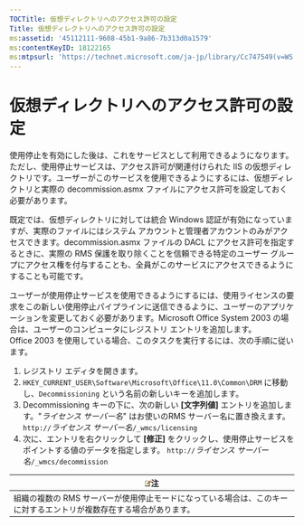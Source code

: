 ```yaml
---
TOCTitle: 仮想ディレクトリへのアクセス許可の設定
Title: 仮想ディレクトリへのアクセス許可の設定
ms:assetid: '45112111-9608-45b1-9a86-7b313d0a1579'
ms:contentKeyID: 18122165
ms:mtpsurl: 'https://technet.microsoft.com/ja-jp/library/Cc747549(v=WS.10)'
---
```


仮想ディレクトリへのアクセス許可の設定
======================================

使用停止を有効にした後は、これをサービスとして利用できるようになります。ただし、使用停止サービスは、アクセス許可が関連付けられた IIS の仮想ディレクトリです。ユーザーがこのサービスを使用できるようにするには、仮想ディレクトリと実際の decommission.asmx ファイルにアクセス許可を設定しておく必要があります。

既定では、仮想ディレクトリに対しては統合 Windows 認証が有効になっていますが、実際のファイルにはシステム アカウントと管理者アカウントのみがアクセスできます。decommission.asmx ファイルの DACL にアクセス許可を指定するときに、実際の RMS 保護を取り除くことを信頼できる特定のユーザー グループにアクセス権を付与することも、全員がこのサービスにアクセスできるようにすることも可能です。

ユーザーが使用停止サービスを使用できるようにするには、使用ライセンスの要求をこの新しい使用停止パイプラインに送信できるように、ユーザーのアプリケーションを変更しておく必要があります。Microsoft Office System 2003 の場合は、ユーザーのコンピュータにレジストリ エントリを追加します。Office 2003 を使用している場合、このタスクを実行するには、次の手順に従います。

1.  レジストリ エディタを開きます。
2.  `HKEY_CURRENT_USER\Software\Microsoft\Office\11.0\Common\DRM` に移動し、`Decommissioning` という名前の新しいキーを追加します。
3.  Decommissioning キーの下に、次の新しい **\[文字列値\]** エントリを追加します。"*ライセンス サーバー名*" はお使いのRMS サーバー名に置き換えます。
    `http://`*ライセンス サーバー名*`/_wmcs/licensing`
4.  次に、エントリを右クリックして **\[修正\]** をクリックし、使用停止サービスをポイントする値のデータを指定します。
    `http://`*ライセンス サーバー名*`/_wmcs/decommission`

| ![](images/Cc747549.note(WS.10).gif)注                                                 |
|---------------------------------------------------------------------------------------------------------------------|
| 組織の複数の RMS サーバーが使用停止モードになっている場合は、このキーに対するエントリが複数存在する場合があります。 |
